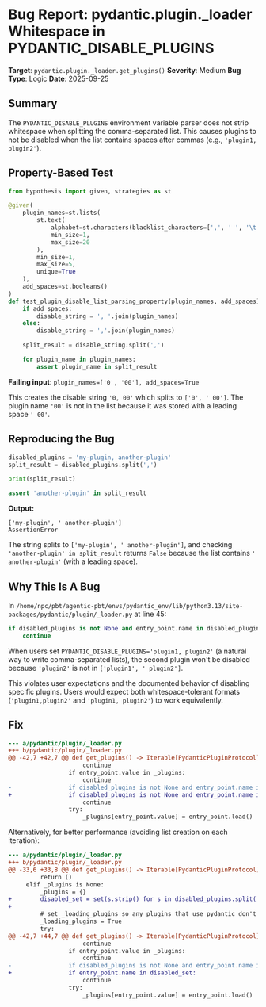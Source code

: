 # Bug Report: pydantic.plugin._loader Whitespace in PYDANTIC_DISABLE_PLUGINS

**Target**: `pydantic.plugin._loader.get_plugins()`
**Severity**: Medium
**Bug Type**: Logic
**Date**: 2025-09-25

## Summary

The `PYDANTIC_DISABLE_PLUGINS` environment variable parser does not strip whitespace when splitting the comma-separated list. This causes plugins to not be disabled when the list contains spaces after commas (e.g., `'plugin1, plugin2'`).

## Property-Based Test

```python
from hypothesis import given, strategies as st

@given(
    plugin_names=st.lists(
        st.text(
            alphabet=st.characters(blacklist_characters=[',', ' ', '\t', '\n']),
            min_size=1,
            max_size=20
        ),
        min_size=1,
        max_size=5,
        unique=True
    ),
    add_spaces=st.booleans()
)
def test_plugin_disable_list_parsing_property(plugin_names, add_spaces):
    if add_spaces:
        disable_string = ', '.join(plugin_names)
    else:
        disable_string = ','.join(plugin_names)

    split_result = disable_string.split(',')

    for plugin_name in plugin_names:
        assert plugin_name in split_result
```

**Failing input**: `plugin_names=['0', '00'], add_spaces=True`

This creates the disable string `'0, 00'` which splits to `['0', ' 00']`. The plugin name `'00'` is not in the list because it was stored with a leading space `' 00'`.

## Reproducing the Bug

```python
disabled_plugins = 'my-plugin, another-plugin'
split_result = disabled_plugins.split(',')

print(split_result)

assert 'another-plugin' in split_result
```

**Output:**
```
['my-plugin', ' another-plugin']
AssertionError
```

The string splits to `['my-plugin', ' another-plugin']`, and checking `'another-plugin' in split_result` returns `False` because the list contains `' another-plugin'` (with a leading space).

## Why This Is A Bug

In `/home/npc/pbt/agentic-pbt/envs/pydantic_env/lib/python3.13/site-packages/pydantic/plugin/_loader.py` at line 45:

```python
if disabled_plugins is not None and entry_point.name in disabled_plugins.split(','):
    continue
```

When users set `PYDANTIC_DISABLE_PLUGINS='plugin1, plugin2'` (a natural way to write comma-separated lists), the second plugin won't be disabled because `'plugin2'` is not in `['plugin1', ' plugin2']`.

This violates user expectations and the documented behavior of disabling specific plugins. Users would expect both whitespace-tolerant formats (`'plugin1,plugin2'` and `'plugin1, plugin2'`) to work equivalently.

## Fix

```diff
--- a/pydantic/plugin/_loader.py
+++ b/pydantic/plugin/_loader.py
@@ -42,7 +42,7 @@ def get_plugins() -> Iterable[PydanticPluginProtocol]:
                     continue
                 if entry_point.value in _plugins:
                     continue
-                if disabled_plugins is not None and entry_point.name in disabled_plugins.split(','):
+                if disabled_plugins is not None and entry_point.name in [s.strip() for s in disabled_plugins.split(',')]:
                     continue
                 try:
                     _plugins[entry_point.value] = entry_point.load()
```

Alternatively, for better performance (avoiding list creation on each iteration):

```diff
--- a/pydantic/plugin/_loader.py
+++ b/pydantic/plugin/_loader.py
@@ -33,6 +33,8 @@ def get_plugins() -> Iterable[PydanticPluginProtocol]:
         return ()
     elif _plugins is None:
         _plugins = {}
+        disabled_set = set(s.strip() for s in disabled_plugins.split(',')) if disabled_plugins else set()
+
         # set _loading_plugins so any plugins that use pydantic don't themselves use plugins
         _loading_plugins = True
         try:
@@ -42,7 +44,7 @@ def get_plugins() -> Iterable[PydanticPluginProtocol]:
                     continue
                 if entry_point.value in _plugins:
                     continue
-                if disabled_plugins is not None and entry_point.name in disabled_plugins.split(','):
+                if entry_point.name in disabled_set:
                     continue
                 try:
                     _plugins[entry_point.value] = entry_point.load()
```